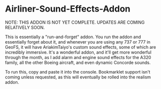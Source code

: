 # Airliner-Sound-Effects-Addon

NOTE: THIS ADDON IS NOT YET COMPLETE. UPDATES ARE COMING RELATIVELY SOON.

This is essentially a "run-and-forget" addon. You run the addon and essentially forget about it, and whenever you are using any 737 or 777 in GeoFS, it will have AriakimTaiyo's custom sound effects, some of which are incredibly immersive. It's a wonderful addon, and it'll get more wonderful through the month, as I add alarm and engine sound effects for the A320 family, all the other Boeing aircraft, and even dynamic Concorde sounds.

To run this, copy and paste it into the console. Bookmarklet support isn't coming unless requested, as this will eventually be rolled into the realism addon.
